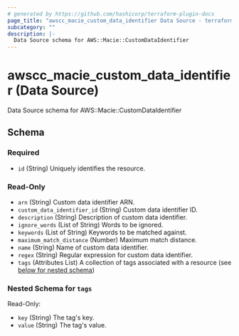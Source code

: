 ```yaml
---
# generated by https://github.com/hashicorp/terraform-plugin-docs
page_title: "awscc_macie_custom_data_identifier Data Source - terraform-provider-awscc"
subcategory: ""
description: |-
  Data Source schema for AWS::Macie::CustomDataIdentifier
---
```


# awscc_macie_custom_data_identifier (Data Source)

Data Source schema for AWS::Macie::CustomDataIdentifier



<!-- schema generated by tfplugindocs -->
## Schema

### Required

- `id` (String) Uniquely identifies the resource.

### Read-Only

- `arn` (String) Custom data identifier ARN.
- `custom_data_identifier_id` (String) Custom data identifier ID.
- `description` (String) Description of custom data identifier.
- `ignore_words` (List of String) Words to be ignored.
- `keywords` (List of String) Keywords to be matched against.
- `maximum_match_distance` (Number) Maximum match distance.
- `name` (String) Name of custom data identifier.
- `regex` (String) Regular expression for custom data identifier.
- `tags` (Attributes List) A collection of tags associated with a resource (see [below for nested schema](#nestedatt--tags))

<a id="nestedatt--tags"></a>
### Nested Schema for `tags`

Read-Only:

- `key` (String) The tag's key.
- `value` (String) The tag's value.
